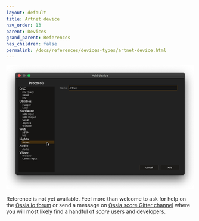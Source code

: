 ```yaml
---
layout: default
title: Artnet device
nav_order: 13
parent: Devices
grand_parent: References
has_children: false
permalink: /docs/references/devices-types/artnet-device.html
---
```


![Device setup window](/assets/images/references/devices-types/artnet-device.png "score device setup")

Reference is not yet available. Feel more than welcome to ask for help on the [Ossia.io forum](https://forum.ossia.io) or send a message on [Ossia score Gitter channel](https://gitter.im/OSSIA/score) where you will most likely find a handful of *score* users and developers.